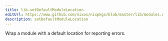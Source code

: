 ```yaml
---
title: lib.setDefaultModuleLocation
editUrl: https://www.github.com/nixos/nixpkgs/blob/master/lib/modules.nix#L451C30
description: setDefaultModuleLocation
---
```


Wrap a module with a default location for reporting errors.
